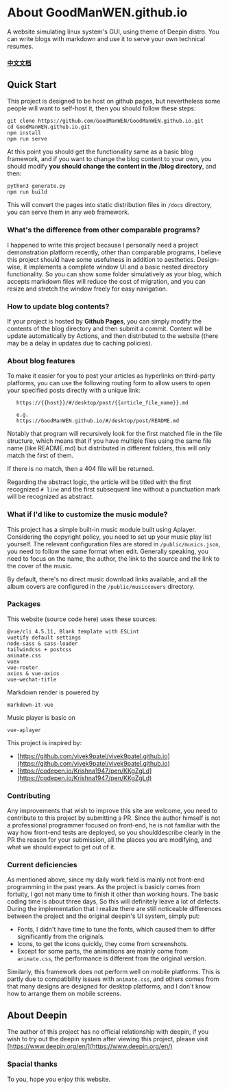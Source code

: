 # About GoodManWEN.github.io

A website simulating linux system's GUI, using theme of Deepin distro. You can write blogs with markdown and use it to serve your own technical resumes.

#### [中文文档](https://github.com/GoodManWEN/GoodManWEN.github.io/blob/main/misc/readme_chs.md)

## Quick Start
This project is designed to be host on github pages, but nevertheless some people will want to self-host it, then you should follow these steps:
```
git clone https://github.com/GoodManWEN/GoodManWEN.github.io.git
cd GoodManWEN.github.io.git
npm install
npm run serve
```
At this point you should get the functionality same as a basic blog framework, and if you want to change the blog content to your own, you should modify **you should change the content in the /blog directory**, and then:
```
python3 generate.py
npm run build
```
This will convert the pages into static distribution files in `/docs` directory, you can serve them in any web framework.

### What's the difference from other comparable programs?

I happened to write this project because I personally need a project demonstration platform recently, other than comparable programs, I believe this project should have some usefulness in addition to aesthetics. Design-wise, it implements a complete window UI and a basic nested directory functionality. So you can show some folder simulatively as your blog, which accepts markdown files will reduce the cost of migration, and you can resize and stretch the window freely for easy navigation.

### How to update blog contents?

If your project is hosted by **Github Pages**, you can simply modify the contents of the blog directory and then submit a commit. Content will be update automatically by Actions, and then distributed to the website (there may be a delay in updates due to caching policies).

### About blog features

To make it easier for you to post your articles as hyperlinks on third-party platforms, you can use the following routing form to allow users to open your specified posts directly with a unique link:
```
   https://{{host}}/#/desktop/post/{{article_file_name}}.md

   e.g.
   https://GoodManWEN.github.io/#/desktop/post/README.md
```

Notably that program will recursively look for the first matched file in the file structure, which means that if you have multiple files using the same file name (like README.md) but distributed in different folders, this will only match the first of them.

If there is no match, then a 404 file will be returned.

Regarding the abstract logic, the article will be titled with the first recognized `# line` and the first subsequent line without a punctuation mark will be recognized as abstract.

### What if I'd like to customize the music module?

This project has a simple built-in music module built using Aplayer. Considering the copyright policy, you need to set up your music play list yourself. The relevant configuration files are stored in `/public/musics.json`, you need to follow the same format when edit. Generally speaking, you need to focus on the name, the author, the link to the source and the link to the cover of the music.

By default, there's no direct music download links available, and all the album covers are configured in the `/public/musiccovers` directory.

### Packages

This website (source code here) uses these sources:
```
@vue/cli 4.5.11, Blank template with ESLint
vuetify default settings
node-sass & sass-loader
tailwindcss + postcss
animate.css
vuex
vue-router
axios & vue-axios
vue-wechat-title
```
Markdown render is powered by 
```
markdown-it-vue
```
Music player is basic on
```
vue-aplayer
```
This project is inspired by:
- [https://github.com/vivek9patel/vivek9patel.github.io](https://github.com/vivek9patel/vivek9patel.github.io)
- [https://codepen.io/Krishna1947/pen/KKgZgLd](https://codepen.io/Krishna1947/pen/KKgZgLd)


### Contributing

Any improvements that wish to improve this site are welcome, you need to contribute to this project by submitting a PR. Since the author himself is not a professional programmer focused on front-end, he is not familiar with the way how front-end tests are deployed, so you shoulddescribe clearly in the PR the reason for your submission, all the places you are modifying, and what we should expect to get out of it.


### Current deficiencies

As mentioned above, since my daily work field is mainly not front-end programming in the past years. As the project is basicly comes from fortuity, I got not many time to finish it other than working hours. The basic coding time is about three days, So this will definitely leave a lot of defects. During the implementation that I realize there are still noticeable differences between the project and the original deepin's UI system, simply put:
- Fonts, I didn't have time to tune the fonts, which caused them to differ significantly from the originals.
- Icons, to get the icons quickly, they come from screenshots.
- Except for some parts, the animations are mainly come from `animate.css`, the performance is different from the original version.

Similarly, this framework does not perform well on mobile platforms. This is partly due to compatibility issues with `animate.css`, and others comes from that many designs are designed for desktop platforms, and I don't know how to arrange them on mobile screens.

## About Deepin

The author of this project has no official relationship with deepin, if you wish to try out the deepin system after viewing this project, please visit [https://www.deepin.org/en/](https://www.deepin.org/en/)

### Spacial thanks

To you, hope you enjoy this website.
